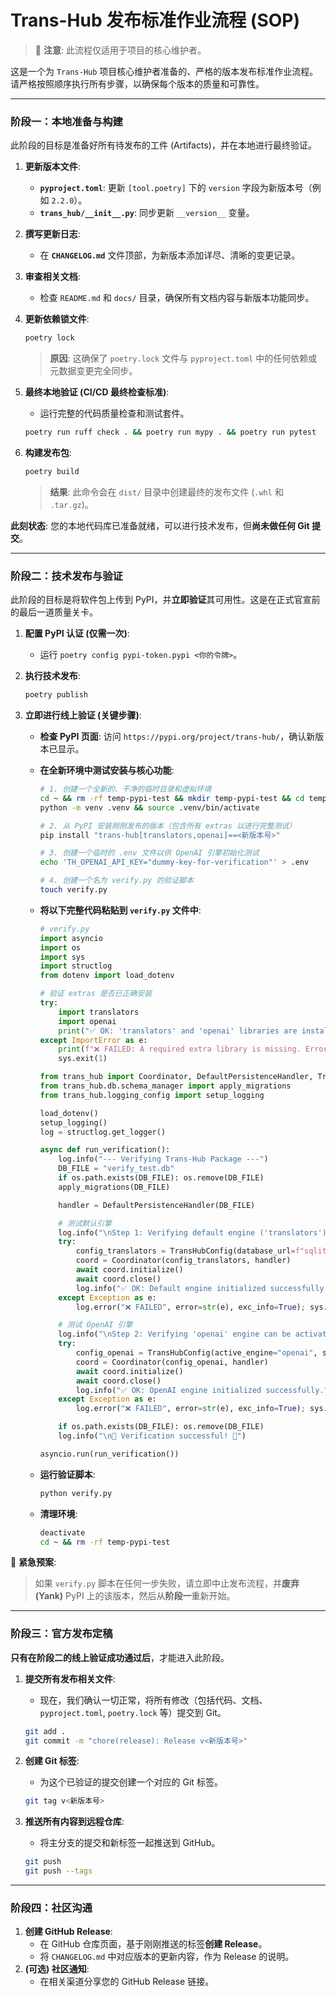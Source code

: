 # Trans-Hub 发布标准作业流程 (SOP)

> 🚨 **注意**: 此流程仅适用于项目的核心维护者。

这是一个为 `Trans-Hub` 项目核心维护者准备的、严格的版本发布标准作业流程。请严格按照顺序执行所有步骤，以确保每个版本的质量和可靠性。

---

### **阶段一：本地准备与构建**

此阶段的目标是准备好所有待发布的工件 (Artifacts)，并在本地进行最终验证。

1.  **更新版本文件**:

    - **`pyproject.toml`**: 更新 `[tool.poetry]` 下的 `version` 字段为新版本号（例如 `2.2.0`）。
    - **`trans_hub/__init__.py`**: 同步更新 `__version__` 变量。

2.  **撰写更新日志**:

    - 在 **`CHANGELOG.md`** 文件顶部，为新版本添加详尽、清晰的变更记录。

3.  **审查相关文档**:

    - 检查 `README.md` 和 `docs/` 目录，确保所有文档内容与新版本功能同步。

4.  **更新依赖锁文件**:

    ```bash
    poetry lock
    ```

    > **原因**: 这确保了 `poetry.lock` 文件与 `pyproject.toml` 中的任何依赖或元数据变更完全同步。

5.  **最终本地验证 (CI/CD 最终检查标准)**:

    - 运行完整的代码质量检查和测试套件。

    ```bash
    poetry run ruff check . && poetry run mypy . && poetry run pytest
    ```

6.  **构建发布包**:
    ```bash
    poetry build
    ```
    > **结果**: 此命令会在 `dist/` 目录中创建最终的发布文件 (`.whl` 和 `.tar.gz`)。

**此刻状态**: 您的本地代码库已准备就绪，可以进行技术发布，但**尚未做任何 Git 提交**。

---

### **阶段二：技术发布与验证**

此阶段的目标是将软件包上传到 PyPI，并**立即验证**其可用性。这是在正式官宣前的最后一道质量关卡。

1.  **配置 PyPI 认证 (仅需一次)**:

    - 运行 `poetry config pypi-token.pypi <你的令牌>`。

2.  **执行技术发布**:

    ```bash
    poetry publish
    ```

3.  **立即进行线上验证 (关键步骤)**:

    - **检查 PyPI 页面**: 访问 `https://pypi.org/project/trans-hub/`，确认新版本已显示。
    - **在全新环境中测试安装与核心功能**:

      ```bash
      # 1. 创建一个全新的、干净的临时目录和虚拟环境
      cd ~ && rm -rf temp-pypi-test && mkdir temp-pypi-test && cd temp-pypi-test
      python -m venv .venv && source .venv/bin/activate

      # 2. 从 PyPI 安装刚刚发布的版本（包含所有 extras 以进行完整测试）
      pip install "trans-hub[translators,openai]==<新版本号>"

      # 3. 创建一个临时的 .env 文件以供 OpenAI 引擎初始化测试
      echo 'TH_OPENAI_API_KEY="dummy-key-for-verification"' > .env

      # 4. 创建一个名为 verify.py 的验证脚本
      touch verify.py
      ```

    - **将以下完整代码粘贴到 `verify.py` 文件中**:

      ```python
      # verify.py
      import asyncio
      import os
      import sys
      import structlog
      from dotenv import load_dotenv

      # 验证 extras 是否已正确安装
      try:
          import translators
          import openai
          print("✅ OK: 'translators' and 'openai' libraries are installed.")
      except ImportError as e:
          print(f"❌ FAILED: A required extra library is missing. Error: {e}")
          sys.exit(1)

      from trans_hub import Coordinator, DefaultPersistenceHandler, TransHubConfig
      from trans_hub.db.schema_manager import apply_migrations
      from trans_hub.logging_config import setup_logging

      load_dotenv()
      setup_logging()
      log = structlog.get_logger()

      async def run_verification():
          log.info("--- Verifying Trans-Hub Package ---")
          DB_FILE = "verify_test.db"
          if os.path.exists(DB_FILE): os.remove(DB_FILE)
          apply_migrations(DB_FILE)

          handler = DefaultPersistenceHandler(DB_FILE)

          # 测试默认引擎
          log.info("\nStep 1: Verifying default engine ('translators')...")
          try:
              config_translators = TransHubConfig(database_url=f"sqlite:///{os.path.abspath(DB_FILE)}")
              coord = Coordinator(config_translators, handler)
              await coord.initialize()
              await coord.close()
              log.info("✅ OK: Default engine initialized successfully.")
          except Exception as e:
              log.error("❌ FAILED", error=str(e), exc_info=True); sys.exit(1)

          # 测试 OpenAI 引擎
          log.info("\nStep 2: Verifying 'openai' engine can be activated...")
          try:
              config_openai = TransHubConfig(active_engine="openai", source_lang="en")
              coord = Coordinator(config_openai, handler)
              await coord.initialize()
              await coord.close()
              log.info("✅ OK: OpenAI engine initialized successfully.")
          except Exception as e:
              log.error("❌ FAILED", error=str(e), exc_info=True); sys.exit(1)

          if os.path.exists(DB_FILE): os.remove(DB_FILE)
          log.info("\n🎉 Verification successful! 🎉")

      asyncio.run(run_verification())
      ```

    - **运行验证脚本**:
      ```bash
      python verify.py
      ```
    - **清理环境**:
      ```bash
      deactivate
      cd ~ && rm -rf temp-pypi-test
      ```

🚨 **紧急预案**:

> 如果 `verify.py` 脚本在任何一步失败，请立即中止发布流程，并**废弃 (Yank)** PyPI 上的该版本，然后从**阶段一**重新开始。

---

### **阶段三：官方发布定稿**

**只有在阶段二的线上验证成功通过后**，才能进入此阶段。

1.  **提交所有发布相关文件**:

    - 现在，我们确认一切正常，将所有修改（包括代码、文档、`pyproject.toml`, `poetry.lock` 等）提交到 Git。

    ```bash
    git add .
    git commit -m "chore(release): Release v<新版本号>"
    ```

2.  **创建 Git 标签**:

    - 为这个已验证的提交创建一个对应的 Git 标签。

    ```bash
    git tag v<新版本号>
    ```

3.  **推送所有内容到远程仓库**:
    - 将主分支的提交和新标签一起推送到 GitHub。
    ```bash
    git push
    git push --tags
    ```

---

### **阶段四：社区沟通**

1.  **创建 GitHub Release**:
    - 在 GitHub 仓库页面，基于刚刚推送的标签**创建 Release**。
    - 将 `CHANGELOG.md` 中对应版本的更新内容，作为 Release 的说明。
2.  **(可选) 社区通知**:
    - 在相关渠道分享您的 GitHub Release 链接。
